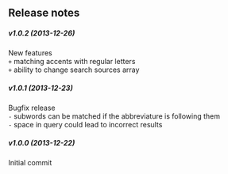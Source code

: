 Release notes
-------------
##### v1.0.2 (2013-12-26)
New features  
`+` matching accents with regular letters  
`+` ability to change search sources array  

##### v1.0.1 (2013-12-23)
Bugfix release  
`-` subwords can be matched if the abbreviature is following them  
`-` space in query could lead to incorrect results  
  
##### v1.0.0 (2013-12-22)
Initial commit  
